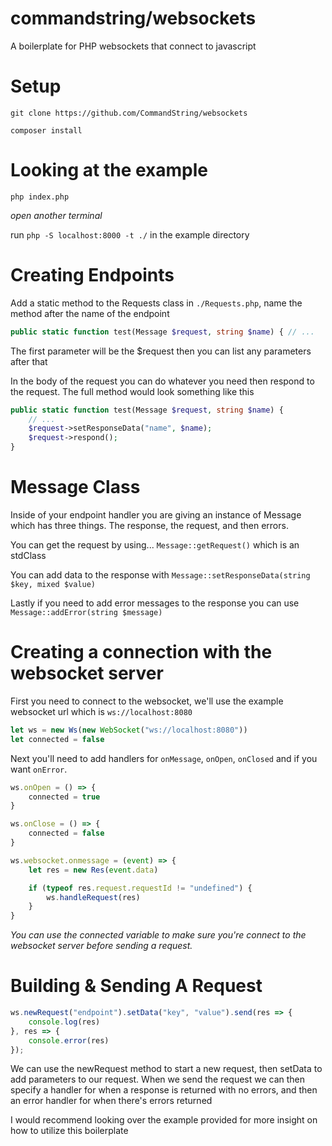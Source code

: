 # commandstring/websockets #
A boilerplate for PHP websockets that connect to javascript

# Setup

`git clone https://github.com/CommandString/websockets`

`composer install`

# Looking at the example #

`php index.php`

*open another terminal*

run `php -S localhost:8000 -t ./` in the example directory

# Creating Endpoints

Add a static method to the Requests class in `./Requests.php`, name the method after the name of the endpoint

```php
public static function test(Message $request, string $name) { // ...
```

The first parameter will be the $request then you can list any parameters after that

In the body of the request you can do whatever you need then respond to the request. The full method would look something like this

```php
public static function test(Message $request, string $name) {
    // ...
    $request->setResponseData("name", $name);
    $request->respond();
}
```

# Message Class

Inside of your endpoint handler you are giving an instance of Message which has three things. The response, the request, and then errors. 

You can get the request by using... `Message::getRequest()` which is an stdClass  

You can add data to the response with `Message::setResponseData(string $key, mixed $value)`

Lastly if you need to add error messages to the response you can use `Message::addError(string $message)`

# Creating a connection with the websocket server

First you need to connect to the websocket, we'll use the example websocket url which is `ws://localhost:8080`

```js
let ws = new Ws(new WebSocket("ws://localhost:8080"))
let connected = false
```

Next you'll need to add handlers for `onMessage`, `onOpen`, `onClosed` and if you want `onError`.
```js
ws.onOpen = () => {
    connected = true
}

ws.onClose = () => {
    connected = false
}

ws.websocket.onmessage = (event) => {
    let res = new Res(event.data)

    if (typeof res.request.requestId != "undefined") {
        ws.handleRequest(res)
    }
}
```

*You can use the connected variable to make sure you're connect to the websocket server before sending a request.*


# Building & Sending A Request

```js
ws.newRequest("endpoint").setData("key", "value").send(res => {
    console.log(res)
}, res => {
    console.error(res)
});
```

We can use the newRequest method to start a new request, then setData to add parameters to our request. When we send the request we can then specify a handler for when a response is returned with no errors, and then an error handler for when there's errors returned

I would recommend looking over the example provided for more insight on how to utilize this boilerplate